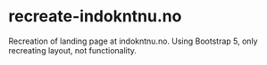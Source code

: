 # recreate-indokntnu.no
Recreation of landing page at indokntnu.no. Using Bootstrap 5, only recreating layout, not functionality.
